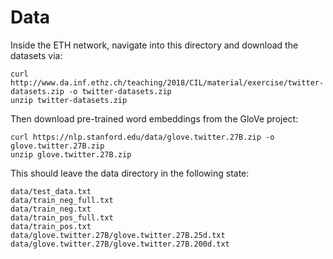 # Data

Inside the ETH network, navigate into this directory and download the
datasets via:

``` shell
curl http://www.da.inf.ethz.ch/teaching/2018/CIL/material/exercise/twitter-datasets.zip -o twitter-datasets.zip
unzip twitter-datasets.zip
```

Then download pre-trained word embeddings from the GloVe project:

``` shell
curl https://nlp.stanford.edu/data/glove.twitter.27B.zip -o glove.twitter.27B.zip
unzip glove.twitter.27B.zip
```

This should leave the data directory in the following state:

``` shell
data/test_data.txt
data/train_neg_full.txt
data/train_neg.txt
data/train_pos_full.txt
data/train_pos.txt
data/glove.twitter.27B/glove.twitter.27B.25d.txt
data/glove.twitter.27B/glove.twitter.27B.200d.txt
```

